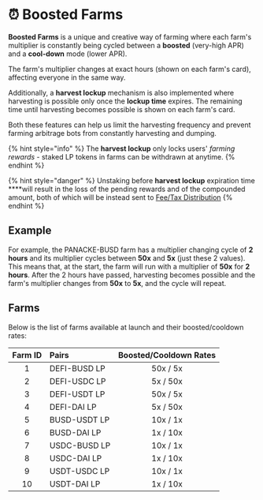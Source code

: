 # ⏰ Boosted Farms

**Boosted Farms** is a unique and creative way of farming where each farm's multiplier is constantly being cycled between a **boosted** \(very-high APR\) and a **cool-down** mode \(lower APR\). 

The farm's multiplier changes at exact hours \(shown on each farm's card\), affecting everyone in the same way. 

Additionally, a **harvest lockup** mechanism is also implemented where harvesting is possible only once the **lockup time** expires. The remaining time until harvesting becomes possible is shown on each farm's card.

Both these features can help us limit the harvesting frequency and prevent farming arbitrage bots from constantly harvesting and dumping.

{% hint style="info" %}
The **harvest lockup** only locks users' _farming rewards -_ staked LP tokens  in farms can be withdrawn at anytime.
{% endhint %}

{% hint style="danger" %}
Unstaking before **harvest lockup** expiration time ****will result in the loss of the pending rewards and of the compounded amount, both of which will be instead sent to [Fee/Tax Distribution](deposit-fee-redistribution.md)
{% endhint %}

## Example

For example, the PANACKE-BUSD farm has a multiplier changing cycle of **2 hours** and its multiplier cycles between **50x** and **5x** \(just these 2 values\). This means that, at the start, the farm will run with a multiplier of **50x** for **2 hours**. After the 2 hours have passed, harvesting becomes possible and the farm's multiplier changes from **50x** to **5x**, and the cycle will repeat.

## Farms 

Below is the list of farms available at launch and their boosted/cooldown rates:

| Farm  ID | Pairs | Boosted/Cooldown Rates |
| :---: | :--- | :---: |
| 1 | DEFI-BUSD LP                                                                                      | 50x / 5x |
| 2 | DEFI-USDC LP | 5x / 50x |
| 3 | DEFI-USDT LP | 50x / 5x |
| 4 | DEFI-DAI LP | 5x / 50x |
| 5 | BUSD-USDT LP | 10x / 1x |
| 6 | BUSD-DAI LP | 1x / 10x |
| 7 | USDC-BUSD LP | 10x / 1x |
| 8 | USDC-DAI LP | 1x / 10x |
| 9 | USDT-USDC LP | 10x / 1x |
| 10 | USDT-DAI LP | 1x / 10x |

